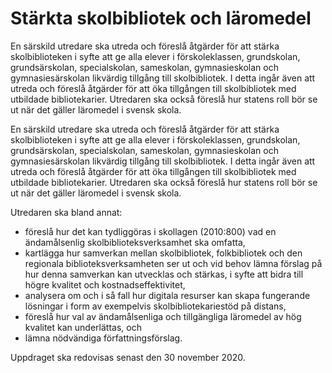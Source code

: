 # Stärkta skolbibliotek och läromedel

En särskild utredare ska utreda och föreslå åtgärder för att stärka skolbiblioteken i syfte att ge alla elever i förskoleklassen, grundskolan, grundsärskolan, specialskolan, sameskolan, gymnasieskolan och gymnasiesärskolan likvärdig tillgång till skolbibliotek. I detta ingår även att utreda och föreslå åtgärder för att öka tillgången till skolbibliotek med utbildade bibliotekarier. Utredaren ska också föreslå hur statens roll bör se ut när det gäller läromedel i svensk skola.

En särskild utredare ska utreda och föreslå åtgärder för att stärka skolbiblioteken i syfte att ge alla elever i förskoleklassen, grundskolan, grundsärskolan, specialskolan, sameskolan, gymnasieskolan och gymnasiesärskolan likvärdig tillgång till skolbibliotek. I detta ingår även att utreda och föreslå åtgärder för att öka tillgången till skolbibliotek med utbildade bibliotekarier. Utredaren ska också föreslå hur statens roll bör se ut när det gäller läromedel i svensk skola.

Utredaren ska bland annat:

* föreslå hur det kan tydliggöras i skollagen (2010:800) vad en ändamålsenlig skolbiblioteksverksamhet ska omfatta,
* kartlägga hur samverkan mellan skolbibliotek, folkbibliotek och den regionala biblioteksverksamheten ser ut och vid behov lämna förslag på hur denna samverkan kan utvecklas och stärkas, i syfte att bidra till högre kvalitet och kostnadseffektivitet,
* analysera om och i så fall hur digitala resurser kan skapa fungerande lösningar i form av exempelvis skolbibliotekariestöd på distans,
* föreslå hur val av ändamålsenliga och tillgängliga läromedel av hög kvalitet kan underlättas, och
* lämna nödvändiga författningsförslag.

Uppdraget ska redovisas senast den 30 november 2020.
